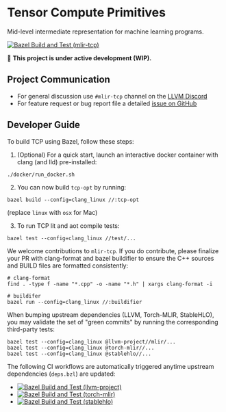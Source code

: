 Tensor Compute Primitives
=========================

Mid-level intermediate representation for machine learning programs.

[![Bazel Build and Test (mlir-tcp)](https://github.com/cruise-automation/mlir-tcp/actions/workflows/bazelBuildAndTestTcp.yml/badge.svg)](https://github.com/cruise-automation/mlir-tcp/actions/workflows/bazelBuildAndTestTcp.yml)

:construction: **This project is under active development (WIP).**

## Project Communication

- For general discussion use `#mlir-tcp` channel on the [LLVM Discord](https://discord.gg/xS7Z362)
- For feature request or bug report file a detailed [issue on GitHub](https://github.com/cruise-automation/mlir-tcp/issues)

## Developer Guide

To build TCP using Bazel, follow these steps:

1. (Optional) For a quick start, launch an interactive docker container with clang (and lld) pre-installed:
```shell
./docker/run_docker.sh
```

2. You can now build `tcp-opt` by running:
```shell
bazel build --config=clang_linux //:tcp-opt
```
(replace `linux` with `osx` for Mac)

3. To run TCP lit and aot compile tests:
```shell
bazel test --config=clang_linux //test/...
```

We welcome contributions to `mlir-tcp`. If you do contribute, please finalize your PR with clang-format and bazel buildifier to ensure the C++ sources and BUILD files are formatted consistently:
```shell
# clang-format
find . -type f -name "*.cpp" -o -name "*.h" | xargs clang-format -i

# buildifer
bazel run --config=clang_linux //:buildifier
```

When bumping upstream dependencies (LLVM, Torch-MLIR, StableHLO), you may validate the set of "green commits" by running the corresponding third-party tests:
```shell
bazel test --config=clang_linux @llvm-project//mlir/...
bazel test --config=clang_linux @torch-mlir//...
bazel test --config=clang_linux @stablehlo//...
```

The following CI workflows are automatically triggered anytime upstream dependencies (`deps.bzl`) are updated:
- [![Bazel Build and Test (llvm-project)](https://github.com/cruise-automation/mlir-tcp/actions/workflows/bazelBuildAndTestLlvm.yml/badge.svg)](https://github.com/cruise-automation/mlir-tcp/actions/workflows/bazelBuildAndTestLlvm.yml)
- [![Bazel Build and Test (torch-mlir)](https://github.com/cruise-automation/mlir-tcp/actions/workflows/bazelBuildAndTestTorchmlir.yml/badge.svg)](https://github.com/cruise-automation/mlir-tcp/actions/workflows/bazelBuildAndTestTorchmlir.yml)
- [![Bazel Build and Test (stablehlo)](https://github.com/cruise-automation/mlir-tcp/actions/workflows/bazelBuildAndTestStablehlo.yml/badge.svg)](https://github.com/cruise-automation/mlir-tcp/actions/workflows/bazelBuildAndTestStablehlo.yml)
